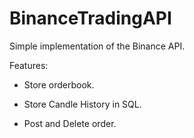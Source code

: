 # BinanceTradingAPI

Simple implementation of the Binance API.

Features:

- Store orderbook.

- Store Candle History in SQL.

- Post and Delete order.